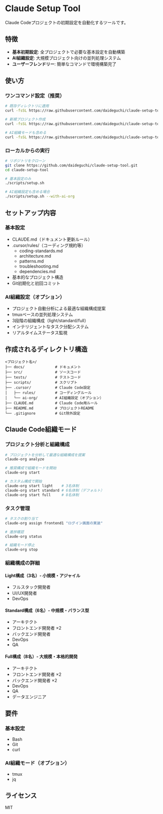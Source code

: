 # Claude Setup Tool

Claude Codeプロジェクトの初期設定を自動化するツールです。

## 特徴

- **基本初期設定**: 全プロジェクトで必要な基本設定を自動構築
- **AI組織設定**: 大規模プロジェクト向けの並列処理システム
- **ユーザーフレンドリー**: 簡単なコマンドで環境構築完了

## 使い方

### ワンコマンド設定（推奨）
```bash
# 既存ディレクトリに適用
curl -fsSL https://raw.githubusercontent.com/daideguchi/claude-setup-tool/main/scripts/quick-setup.sh | bash

# 新規プロジェクト作成
curl -fsSL https://raw.githubusercontent.com/daideguchi/claude-setup-tool/main/scripts/quick-setup.sh | bash -s -- --new-project "my-app"

# AI組織モードも含める
curl -fsSL https://raw.githubusercontent.com/daideguchi/claude-setup-tool/main/scripts/quick-setup.sh | bash -s -- --with-ai-org
```

### ローカルからの実行
```bash
# リポジトリをクローン
git clone https://github.com/daideguchi/claude-setup-tool.git
cd claude-setup-tool

# 基本設定のみ
./scripts/setup.sh

# AI組織設定も含める場合
./scripts/setup.sh --with-ai-org
```

## セットアップ内容

### 基本設定
- CLAUDE.md（ドキュメント更新ルール）
- .cursor/rules/（コーディング規約等）
  - coding-standards.md
  - architecture.md
  - patterns.md
  - troubleshooting.md
  - dependencies.md
- 基本的なプロジェクト構造
- Git初期化と初回コミット

### AI組織設定（オプション）
- プロジェクト自動分析による最適な組織構成提案
- tmuxベースの並列処理システム
- 3段階の組織構成（light/standard/full）
- インテリジェントなタスク分配システム
- リアルタイムステータス監視

## 作成されるディレクトリ構造

```
<プロジェクト名>/
├── docs/              # ドキュメント
├── src/               # ソースコード
├── tests/             # テストコード
├── scripts/           # スクリプト
├── .cursor/           # Claude Code設定
│   ├── rules/         # コーディングルール
│   └── ai-org/        # AI組織設定（オプション）
├── CLAUDE.md          # Claude Code用ルール
├── README.md          # プロジェクトREADME
└── .gitignore         # Git除外設定
```

## Claude Code組織モード

### プロジェクト分析と組織構成
```bash
# プロジェクトを分析して最適な組織構成を提案
claude-org analyze

# 推奨構成で組織モードを開始
claude-org start

# カスタム構成で開始
claude-org start light    # 3名体制
claude-org start standard # 6名体制（デフォルト）
claude-org start full     # 8名体制
```

### タスク管理
```bash
# タスクの割り当て
claude-org assign frontend1 "ログイン画面の実装"

# 進捗確認
claude-org status

# 組織モード停止
claude-org stop
```

### 組織構成の詳細

#### Light構成（3名）- 小規模・アジャイル
- フルスタック開発者
- UI/UX開発者  
- DevOps

#### Standard構成（6名）- 中規模・バランス型
- アーキテクト
- フロントエンド開発者 ×2
- バックエンド開発者
- DevOps
- QA

#### Full構成（8名）- 大規模・本格的開発
- アーキテクト
- フロントエンド開発者 ×2
- バックエンド開発者 ×2
- DevOps
- QA
- データエンジニア

## 要件

### 基本設定
- Bash
- Git
- curl

### AI組織モード（オプション）
- tmux
- jq

## ライセンス

MIT